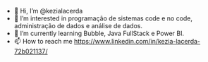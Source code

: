 - 👋 Hi, I’m @kezialacerda
- 👀 I’m interested in programação de sistemas code e no code, administração de dados e análise de dados.
- 🌱 I’m currently learning  Bubble, Java FullStack e Power BI.
- 📫 How to reach me https://www.linkedin.com/in/kezia-lacerda-72b021137/

<!---
kezialacerda/kezialacerda is a ✨ special ✨ repository because its `README.md` (this file) appears on your GitHub profile.
You can click the Preview link to take a look at your changes.
--->
